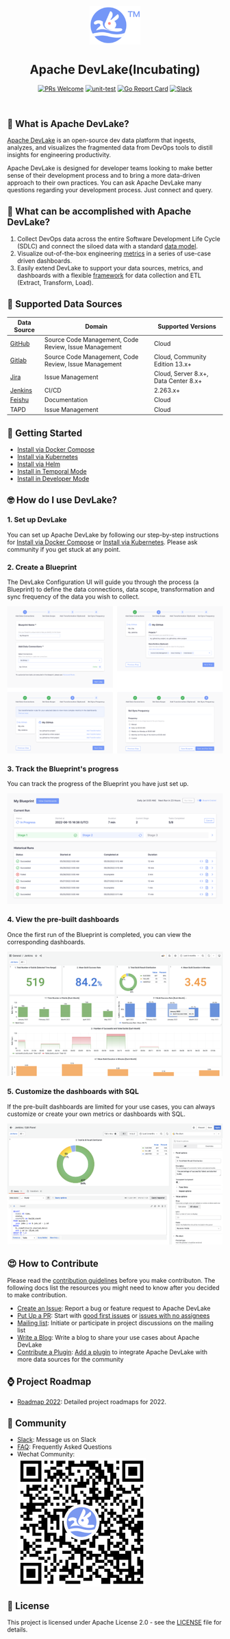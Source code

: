 <div align="center">
<br/>
<img src="img/logo.svg" width="120px">
<br/>

# Apache DevLake(Incubating)

[![PRs Welcome](https://img.shields.io/badge/PRs-welcome-brightgreen.svg?style=flat&logo=github&color=2370ff&labelColor=454545)](http://makeapullrequest.com)
[![unit-test](https://github.com/apache/incubator-devlake/actions/workflows/test.yml/badge.svg)](https://github.com/apache/incubator-devlake/actions/workflows/test.yml)
[![Go Report Card](https://goreportcard.com/badge/github.com/apache/incubator-devlake)](https://goreportcard.com/report/github.com/apache/incubator-devlake)
[![Slack](https://img.shields.io/badge/slack-join_chat-success.svg?logo=slack)](https://join.slack.com/t/devlake-io/shared_invite/zt-17b6vuvps-x98pqseoUagM7EAmKC82xQ)

</div>
<br>
<div align="left">

## 🤔 What is Apache DevLake?

[Apache DevLake](https://devlake.apache.org) is an open-source dev data platform that ingests, analyzes, and visualizes the fragmented data from DevOps tools to distill insights for engineering productivity.

Apache DevLake is designed for developer teams looking to make better sense of their development process and to bring a more data-driven approach to their own practices. You can ask Apache DevLake many questions regarding your development process. Just connect and query.

## 🎯 What can be accomplished with Apache DevLake?

1. Collect DevOps data across the entire Software Development Life Cycle (SDLC) and connect the siloed data with a standard [data model](https://devlake.apache.org/docs/DataModels/DevLakeDomainLayerSchema).
2. Visualize out-of-the-box engineering [metrics](https://devlake.apache.org/docs/EngineeringMetrics) in a series of use-case driven dashboards.
3. Easily extend DevLake to support your data sources, metrics, and dashboards with a flexible [framework](https://devlake.apache.org/docs/Overview/Architecture) for data collection and ETL (Extract, Transform, Load).

## 💪 Supported Data Sources

| Data Source                                                | Domain                                                | Supported Versions                   |
| ---------------------------------------------------------- | ----------------------------------------------------- | ------------------------------------ |
| [GitHub](https://devlake.apache.org/docs/Plugins/github)   | Source Code Management, Code Review, Issue Management | Cloud                                |
| [Gitlab](https://devlake.apache.org/docs/Plugins/gitlab)   | Source Code Management, Code Review, Issue Management | Cloud, Community Edition 13.x+       |
| [Jira](https://devlake.apache.org/docs/Plugins/jira)       | Issue Management                                      | Cloud, Server 8.x+, Data Center 8.x+ |
| [Jenkins](https://devlake.apache.org/docs/Plugins/jenkins) | CI/CD                                                 | 2.263.x+                             |
| [Feishu](https://devlake.apache.org/docs/Plugins/feishu)   | Documentation                                         | Cloud                                |
| TAPD                                                       | Issue Management                                      | Cloud                                |

## 🚀 Getting Started

- [Install via Docker Compose](https://devlake.apache.org/docs/GettingStarted/DockerComposeSetup)
- [Install via Kubernetes](https://devlake.apache.org/docs/GettingStarted/KubernetesSetup)
- [Install via Helm ](https://devlake.apache.org/docs/GettingStarted/HelmSetup)
- [Install in Temporal Mode](https://devlake.apache.org/docs/GettingStarted/TemporalSetup)
- [Install in Developer Mode](https://devlake.apache.org/docs/DeveloperManuals/DeveloperSetup)

## 🤓 How do I use DevLake?

### 1. Set up DevLake

You can set up Apache DevLake by following our step-by-step instructions for [Install via Docker Compose](https://devlake.apache.org/docs/QuickStart/DockerComposeSetup) or [Install via Kubernetes](https://devlake.apache.org/docs/QuickStart/KubernetesSetup). Please ask community if you get stuck at any point.

### 2. Create a Blueprint

The DevLake Configuration UI will guide you through the process (a Blueprint) to define the data connections, data scope, transformation and sync frequency of the data you wish to collect.

![img](img/userflow1.svg)

### 3. Track the Blueprint's progress

You can track the progress of the Blueprint you have just set up.

![img](img/userflow2.svg)

### 4. View the pre-built dashboards

Once the first run of the Blueprint is completed, you can view the corresponding dashboards.

![img](img/userflow3.png)

### 5. Customize the dashboards with SQL

If the pre-built dashboards are limited for your use cases, you can always customize or create your own metrics or dashboards with SQL.

![img](img/userflow4.png)

## 😍 How to Contribute

Please read the [contribution guidelines](https://devlake.apache.org/community) before you make contributon. The following docs list the resources you might need to know after you decided to make contribution.

- [Create an Issue](https://devlake.apache.org/community/make-contribution/fix-or-create-issues): Report a bug or feature request to Apache DevLake
- [Put Up a PR](https://devlake.apache.org/community/make-contribution/development-workflow): Start with [good first issues](https://github.com/apache/incubator-devlake/issues?q=is%3Aissue+is%3Aopen+label%3A%22good+first+issue%22) or [issues with no assignees](https://github.com/apache/incubator-devlake/issues?q=is%3Aissue+is%3Aopen+no%3Aassignee)
- [Mailing list](https://devlake.apache.org/community/subscribe): Initiate or participate in project discussions on the mailing list
- [Write a Blog](https://devlake.apache.org/community/make-contribution/BlogSubmission): Write a blog to share your use cases about Apache DevLake
- [Contribute a Plugin](https://devlake.apache.org/docs/DeveloperManuals/PluginImplementation): [Add a plugin](https://github.com/apache/incubator-devlake/issues?q=is%3Aissue+is%3Aopen+label%3Aadd-a-plugin+) to integrate Apache DevLake with more data sources for the community

## ⌚ Project Roadmap

- <a href="https://devlake.apache.org/docs/Overview/Roadmap" target="_blank">Roadmap 2022</a>: Detailed project roadmaps for 2022.

## 💙 Community

- <a href="https://join.slack.com/t/devlake-io/shared_invite/zt-18uayb6ut-cHOjiYcBwERQ8VVPZ9cQQw" target="_blank">Slack</a>: Message us on Slack
- <a href="https://github.com/apache/incubator-devlake/wiki/FAQ" target="_blank">FAQ</a>: Frequently Asked Questions
- Wechat Community:<br/>
  ![](img/wechat_community_barcode.png)

## 📄 License<a id="license"></a>

This project is licensed under Apache License 2.0 - see the [LICENSE](LICENSE) file for details.
